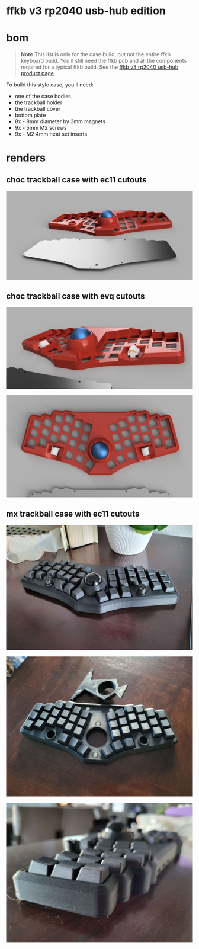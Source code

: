 # ffkb v3 rp2040 usb-hub edition

# bom

> **Note**
> This list is only for the case build, but not the entire ffkb keyboard build. You'll still need the ffkb pcb and all the components required for a typical ffkb build. See the [ffkb v3 rp2040 usb-hub product page](https://fingerpunch.xyz/product/faux-fox-keyboard-v3-rp2040-hub)

To build this style case, you'll need:
* one of the case bodies
* the trackball holder
* the trackball cover
* bottom plate
* 8x - 8mm diameter by 3mm magnets
* 9x - 5mm M2 screws
* 9x - M2 4mm heat set inserts

# renders

## choc trackball case with ec11 cutouts

![render ffkb choc trackball case](images/ff-rp-u3-choc-6-tr-ec.png)

## choc trackball case with evq cutouts

![render ffkb choc trackball case with evq 01](images/ff-rp-u3-choc-6-tr-ev-01.png)

![render ffkb choc trackball case with evq 02](images/ff-rp-u3-choc-6-tr-ev-02.png)

## mx trackball case with ec11 cutouts

![render ffkb mx trackball case 01](images/ff-rp-u3-mx-6-tr-ec-01.png)

![render ffkb mx trackball case 02](images/ff-rp-u3-mx-6-tr-ec-02.png)

![render ffkb mx trackball case 03](images/ff-rp-u3-mx-6-tr-ec-03.png)
